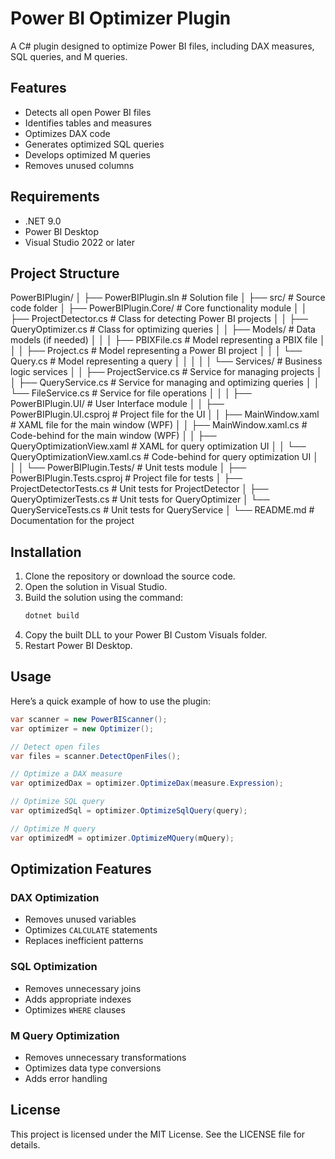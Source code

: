 # Power BI Optimizer Plugin

A C# plugin designed to optimize Power BI files, including DAX measures, SQL queries, and M queries.

## Features

- Detects all open Power BI files
- Identifies tables and measures
- Optimizes DAX code
- Generates optimized SQL queries
- Develops optimized M queries
- Removes unused columns

## Requirements

- .NET 9.0
- Power BI Desktop
- Visual Studio 2022 or later

## Project Structure

PowerBIPlugin/
│
├── PowerBIPlugin.sln                # Solution file
│
├── src/                              # Source code folder
│   ├── PowerBIPlugin.Core/           # Core functionality module
│   │   ├── ProjectDetector.cs        # Class for detecting Power BI projects
│   │   ├── QueryOptimizer.cs          # Class for optimizing queries
│   │   ├── Models/                   # Data models (if needed)
│   │   │   ├── PBIXFile.cs           # Model representing a PBIX file
│   │   │   ├── Project.cs             # Model representing a Power BI project
│   │   │   └── Query.cs               # Model representing a query
│   │   │
│   │   └── Services/                 # Business logic services
│   │       ├── ProjectService.cs      # Service for managing projects
│   │       ├── QueryService.cs        # Service for managing and optimizing queries
│   │       └── FileService.cs         # Service for file operations
│   │
│   ├── PowerBIPlugin.UI/             # User Interface module
│   │   ├── PowerBIPlugin.UI.csproj   # Project file for the UI
│   │   ├── MainWindow.xaml           # XAML file for the main window (WPF)
│   │   ├── MainWindow.xaml.cs        # Code-behind for the main window (WPF)
│   │   ├── QueryOptimizationView.xaml  # XAML for query optimization UI
│   │   └── QueryOptimizationView.xaml.cs # Code-behind for query optimization UI
│   │
│   └── PowerBIPlugin.Tests/          # Unit tests module
│       ├── PowerBIPlugin.Tests.csproj # Project file for tests
│       ├── ProjectDetectorTests.cs    # Unit tests for ProjectDetector
│       ├── QueryOptimizerTests.cs     # Unit tests for QueryOptimizer
│       └── QueryServiceTests.cs       # Unit tests for QueryService
│
└── README.md                         # Documentation for the project

## Installation

1. Clone the repository or download the source code.
2. Open the solution in Visual Studio.
3. Build the solution using the command:
   ```bash
   dotnet build
   ```
4. Copy the built DLL to your Power BI Custom Visuals folder.
5. Restart Power BI Desktop.

## Usage

Here’s a quick example of how to use the plugin:

```csharp
var scanner = new PowerBIScanner();
var optimizer = new Optimizer();

// Detect open files
var files = scanner.DetectOpenFiles();

// Optimize a DAX measure
var optimizedDax = optimizer.OptimizeDax(measure.Expression);

// Optimize SQL query
var optimizedSql = optimizer.OptimizeSqlQuery(query);

// Optimize M query
var optimizedM = optimizer.OptimizeMQuery(mQuery);
```

## Optimization Features

### DAX Optimization
- Removes unused variables
- Optimizes `CALCULATE` statements
- Replaces inefficient patterns

### SQL Optimization
- Removes unnecessary joins
- Adds appropriate indexes
- Optimizes `WHERE` clauses

### M Query Optimization
- Removes unnecessary transformations
- Optimizes data type conversions
- Adds error handling

## License

This project is licensed under the MIT License. See the LICENSE file for details.